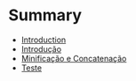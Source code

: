# Summary

* [Introduction](README.md)
* [Introdução](cap/introducao.md)
* [Minificação e Concatenação](cap/minificacao_e_concatenacao.md)
* [Teste](teste.md)

